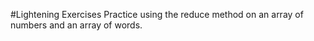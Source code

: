 #Lightening Exercises
Practice using the reduce method on an array of numbers and an array of words.